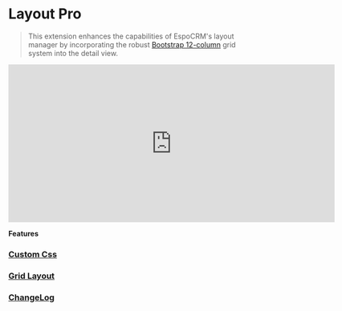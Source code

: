 # Layout Pro <a href="https://www.eblasoft.com.tr/espocrm-extension-page/ebla-layout-pro" target="_blank" id="ext-version" data-id="63495a03a8d5865fe"></a>

> This extension enhances the capabilities of EspoCRM's layout manager by incorporating the
> robust [Bootstrap 12-column](https://getbootstrap.com/docs/3.3/css/#grid-example-basic) grid system
> into the detail view.

<iframe width="650" height="315" src="https://www.youtube.com/embed/ROrpILorBZk" frameborder="0" allow="accelerometer; autoplay; clipboard-write; encrypted-media; gyroscope; picture-in-picture" allowfullscreen></iframe>

<br>

**Features**

### [Custom Css](custom-css.md)

### [Grid Layout](grid-layout.md)

### <font color=gray> [ChangeLog](changelog.md) </font>
